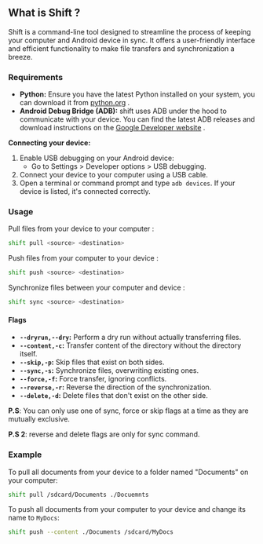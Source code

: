 ## **What is Shift ?**

Shift is a command-line tool designed to streamline the process of keeping your computer and Android device in sync. It offers a user-friendly interface and efficient functionality to make file transfers and synchronization a breeze.

### **Requirements**

* **Python:** Ensure you have the latest Python installed on your system, you can download it from [python.org](https://www.python.org) .
* **Android Debug Bridge (ADB):** shift uses ADB under the hood to communicate with your device. You can find the latest ADB releases and download instructions on the [Google Developer website](https://developer.android.com/tools/adb) .

**Connecting your device:**
1. Enable USB debugging on your Android device:
   * Go to Settings > Developer options > USB debugging.
2. Connect your device to your computer using a USB cable.
3. Open a terminal or command prompt and type `adb devices`. If your device is listed, it's connected correctly.

### **Usage**
Pull files from your device to your computer :
```bash
shift pull <source> <destination>
```
Push files from your computer to your device :
```bash
shift push <source> <destination>
```
Synchronize files between your computer and device :
```bash
shift sync <source> <destination>
```

#### **Flags**
- **`--dryrun,--dry`:** Perform a dry run without actually transferring files.
- **`--content,-c`:** Transfer content of the directory without the directory itself.
- **`--skip,-p`:** Skip files that exist on both sides.
- **`--sync,-s`:** Synchronize files, overwriting existing ones.
- **`--force,-f`:** Force transfer, ignoring conflicts.
- **`--reverse,-r`:** Reverse the direction of the synchronization.
- **`--delete,-d`:** Delete files that don't exist on the other side.

**P.S**: You can only use one of sync, force or skip flags at a time as they are mutually exclusive.

**P.S 2**: reverse and delete flags are only for sync command.

### **Example**
To pull all documents from your device to a folder named "Documents" on your computer:
```bash
shift pull /sdcard/Documents ./Docuemnts
```

To push all documents from your computer to your device and change its name to `MyDocs`:
```bash
shift push --content ./Documents /sdcard/MyDocs
```